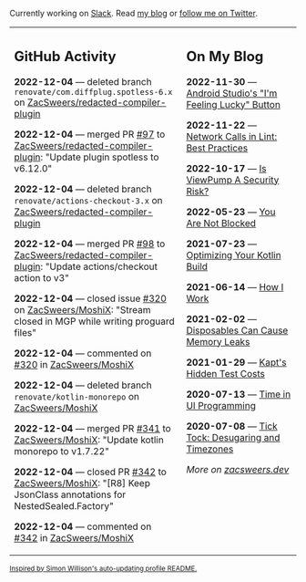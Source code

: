 Currently working on [Slack](https://slack.com/). Read [my blog](https://zacsweers.dev/) or [follow me on Twitter](https://twitter.com/ZacSweers).

<table><tr><td valign="top" width="60%">

## GitHub Activity
<!-- githubActivity starts -->
**2022-12-04** — deleted branch `renovate/com.diffplug.spotless-6.x` on [ZacSweers/redacted-compiler-plugin](https://github.com/ZacSweers/redacted-compiler-plugin)

**2022-12-04** — merged PR [#97](https://github.com/ZacSweers/redacted-compiler-plugin/pull/97) to [ZacSweers/redacted-compiler-plugin](https://github.com/ZacSweers/redacted-compiler-plugin): "Update plugin spotless to v6.12.0"

**2022-12-04** — deleted branch `renovate/actions-checkout-3.x` on [ZacSweers/redacted-compiler-plugin](https://github.com/ZacSweers/redacted-compiler-plugin)

**2022-12-04** — merged PR [#98](https://github.com/ZacSweers/redacted-compiler-plugin/pull/98) to [ZacSweers/redacted-compiler-plugin](https://github.com/ZacSweers/redacted-compiler-plugin): "Update actions/checkout action to v3"

**2022-12-04** — closed issue [#320](https://github.com/ZacSweers/MoshiX/issues/320) on [ZacSweers/MoshiX](https://github.com/ZacSweers/MoshiX): "Stream closed in MGP while writing proguard files"

**2022-12-04** — commented on [#320](https://github.com/ZacSweers/MoshiX/issues/320#issuecomment-1336324205) in [ZacSweers/MoshiX](https://github.com/ZacSweers/MoshiX)

**2022-12-04** — deleted branch `renovate/kotlin-monorepo` on [ZacSweers/MoshiX](https://github.com/ZacSweers/MoshiX)

**2022-12-04** — merged PR [#341](https://github.com/ZacSweers/MoshiX/pull/341) to [ZacSweers/MoshiX](https://github.com/ZacSweers/MoshiX): "Update kotlin monorepo to v1.7.22"

**2022-12-04** — closed PR [#342](https://github.com/ZacSweers/MoshiX/pull/342) to [ZacSweers/MoshiX](https://github.com/ZacSweers/MoshiX): "[R8] Keep JsonClass annotations for NestedSealed.Factory"

**2022-12-04** — commented on [#342](https://github.com/ZacSweers/MoshiX/pull/342#issuecomment-1336323917) in [ZacSweers/MoshiX](https://github.com/ZacSweers/MoshiX)
<!-- githubActivity ends -->
</td><td valign="top" width="40%">

## On My Blog
<!-- blog starts -->
**2022-11-30** — [Android Studio's "I'm Feeling Lucky" Button](https://www.zacsweers.dev/android-studios-im-feeling-lucky-button/)

**2022-11-22** — [Network Calls in Lint: Best Practices](https://www.zacsweers.dev/network-calls-in-lint-best-practices/)

**2022-10-17** — [Is ViewPump A Security Risk?](https://www.zacsweers.dev/is-viewpump-a-security-risk/)

**2022-05-23** — [You Are Not Blocked](https://www.zacsweers.dev/you-are-not-blocked/)

**2021-07-23** — [Optimizing Your Kotlin Build](https://www.zacsweers.dev/optimizing-your-kotlin-build/)

**2021-06-14** — [How I Work](https://www.zacsweers.dev/how-i-work/)

**2021-02-02** — [Disposables Can Cause Memory Leaks](https://www.zacsweers.dev/disposables-can-cause-memory-leaks/)

**2021-01-29** — [Kapt's Hidden Test Costs](https://www.zacsweers.dev/kapts-hidden-test-costs/)

**2020-07-13** — [Time in UI Programming](https://www.zacsweers.dev/time-in-ui/)

**2020-07-08** — [Tick Tock: Desugaring and Timezones](https://www.zacsweers.dev/ticktock-desugaring-timezones/)
<!-- blog ends -->
_More on [zacsweers.dev](https://zacsweers.dev/)_
</td></tr></table>

<sub><a href="https://simonwillison.net/2020/Jul/10/self-updating-profile-readme/">Inspired by Simon Willison's auto-updating profile README.</a></sub>